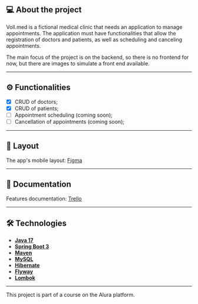 ## 💻 About the project

Voll.med is a fictional medical clinic that needs an application to manage appointments. The application must have functionalities that allow the registration of doctors and patients, as well as scheduling and canceling appointments.

The main focus of the project is on the backend, so there is no frontend for now, but there are images to simulate a front end available.

---

## ⚙️ Functionalities

- [x] CRUD of doctors;
- [x] CRUD of patients;
- [ ] Appointment scheduling (coming soon);
- [ ] Cancellation of appointments (coming soon);

---

## 🎨 Layout

The app's mobile layout: <a href="https://www.figma.com/file/N4CgpJqsg7gjbKuDmra3EV/Voll.med">Figma</a>

---

## 📄 Documentation

Features documentation: <a href="https://trello.com/b/O0lGCsKb/api-voll-med">Trello</a>

---

## 🛠 Technologies

- **[Java 17](https://www.oracle.com/java)**
- **[Spring Boot 3](https://spring.io/projects/spring-boot)**
- **[Maven](https://maven.apache.org)**
- **[MySQL](https://www.mysql.com)**
- **[Hibernate](https://hibernate.org)**
- **[Flyway](https://flywaydb.org)**
- **[Lombok](https://projectlombok.org)**

---

This project is part of a course on the Alura platform.
